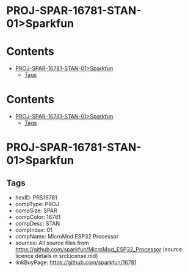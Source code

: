 
PROJ-SPAR-16781-STAN-01>Sparkfun
================================

Contents
========

* [PROJ-SPAR-16781-STAN-01>Sparkfun](#proj-spar-16781-stan-01sparkfun)
	* [Tags](#tags)

Contents
========

* [PROJ-SPAR-16781-STAN-01>Sparkfun](#proj-spar-16781-stan-01sparkfun)
	* [Tags](#tags)

# PROJ-SPAR-16781-STAN-01>Sparkfun

## Tags

- hexID: PRS16781
- oompType: PROJ
- oompSize: SPAR
- oompColor: 16781
- oompDesc: STAN
- oompIndex: 01
- oompName: MicroMod ESP32 Processor
- sources: All source files from https://github.com/sparkfun/MicroMod_ESP32_Processor (source licence details in srcLicense.md)
- linkBuyPage: https://github.com/sparkfun/16781
